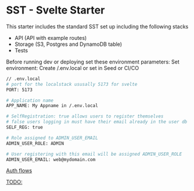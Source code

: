 # SST - Svelte Starter #

This starter includes the standard SST set up including the following stacks

- API (API with example routes)
- Storage (S3, Postgres and DynamoDB table)
- Tests


Before running dev or deploying set these environment parameters:
Set environment:
Create /.env.local or set in Seed or CI/CO

```bash
// .env.local
# port for the localstack ususally 5173 for svelte
PORT: 5173

# Application name
APP_NAME: My Appname in /.env.local

# SelfRegistration: true allows users to register themselves
# false users logging in must have their email already in the user db
SELF_REG: true

# Role assigned to ADMIN_USER_EMAIL
ADMIN_USER_ROLE: ADMIN

# User registering with this email will be assigned ADMIN_USER_ROLE
ADMIN_USER_EMAIL: web@mydomain.com
```

[Auth flows](./_auth.md)

[TODO:](./TODO.md)
